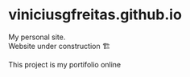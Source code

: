 # viniciusgfreitas.github.io
My personal site. <br>
Website under construction 🏗️



This project is my portifolio online
